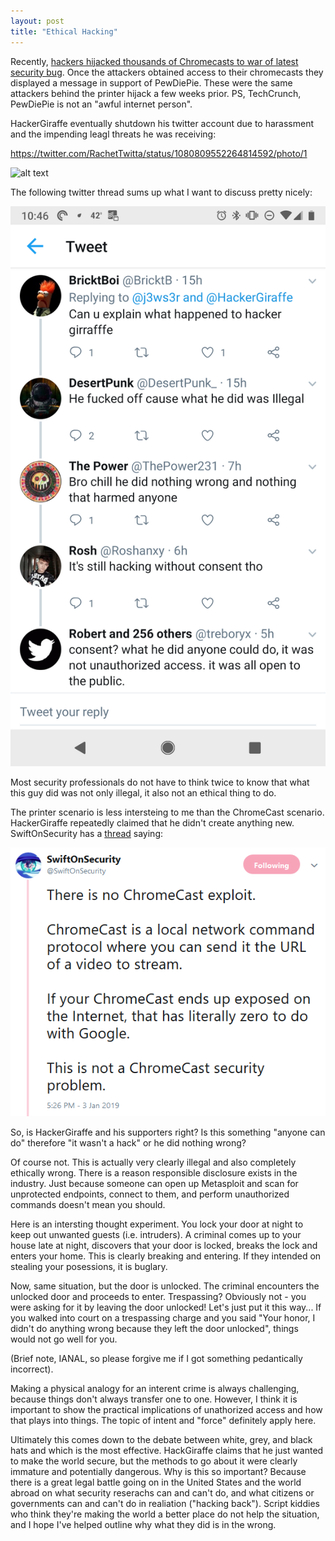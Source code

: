 ```yaml
---
layout: post
title: "Ethical Hacking"
---
```


Recently, [hackers hijacked thousands of Chromecasts to war of latest security bug](https://techcrunch.com/2019/01/02/chromecast-bug-hackers-havoc/). Once the attackers obtained access to their chromecasts they displayed a message in support of PewDiePie. These were the same attackers behind the printer hijack a few weeks prior. PS, TechCrunch, PewDiePie is not an "awful internet person".

HackerGiraffe eventually shutdown his twitter account due to harassment and the impending leagl threats he was receiving:

https://twitter.com/RachetTwitta/status/1080809552264814592/photo/1

![alt text]( https://github.com/maxrenke/maxrenkeblog/blob/master/images/hackergiraffe_1.jpg "hover over text")

The following twitter thread sums up what I want to discuss pretty nicely:

![alt text]( https://github.com/maxrenke/maxrenkeblog/blob/master/images/twitter_1.png "hover over text")

Most security professionals do not have to think twice to know that what this guy did was not only illegal, it also not an ethical thing to do.

The printer scenario is less intersteing to me than the ChromeCast scenario. HackerGiraffe repeatedly claimed that he didn't create anything new. SwiftOnSecurity has a [thread](https://twitter.com/SwiftOnSecurity/status/1080998885877780480) saying:

![alt text]( https://github.com/maxrenke/maxrenkeblog/blob/master/images/swiftonsecurity.png "hover over text")

So, is HackerGiraffe and his supporters right? Is this something "anyone can do" therefore "it wasn't a hack" or he did nothing wrong?

Of course not. This is actually very clearly illegal and also completely ethically wrong. There is a reason responsible disclosure exists in the industry. Just because someone can open up Metasploit and scan for unprotected endpoints, connect to them, and perform unauthorized commands doesn't mean you should.

Here is an intersting thought experiment. You lock your door at night to keep out unwanted guests (i.e. intruders). A criminal comes up to your house late at night, discovers that your door is locked, breaks the lock and enters your home. This is clearly breaking and entering. If they intended on stealing your posessions, it is buglary.

Now, same situation, but the door is unlocked. The criminal encounters the unlocked door and proceeds to enter. Trespassing? Obviously not - you were asking for it by leaving the door unlocked! Let's just put it this way... If you walked into court on a trespassing charge and you said "Your honor, I didn't do anything wrong because they left the door unlocked", things would not go well for you.

(Brief note, IANAL, so please forgive me if I got something pedantically incorrect).

Making a physical analogy for an interent crime is always challenging, because things don't always transfer one to one. However, I think it is important to show the practical implications of unathorized access and how that plays into things. The topic of intent and "force" definitely apply here.

Ultimately this comes down to the debate between white, grey, and black hats and which is the most effective. HackGiraffe claims that he just wanted to make the world secure, but the methods to go about it were clearly immature and potentially dangerous. Why is this so important? Because there is a great legal battle going on in the United States and the world abroad on what security reserachs can and can't do, and what citizens or governments can and can't do in realiation ("hacking back"). Script kiddies who think they're making the world a better place do not help the situation, and I hope I've helped outline why what they did is in the wrong.